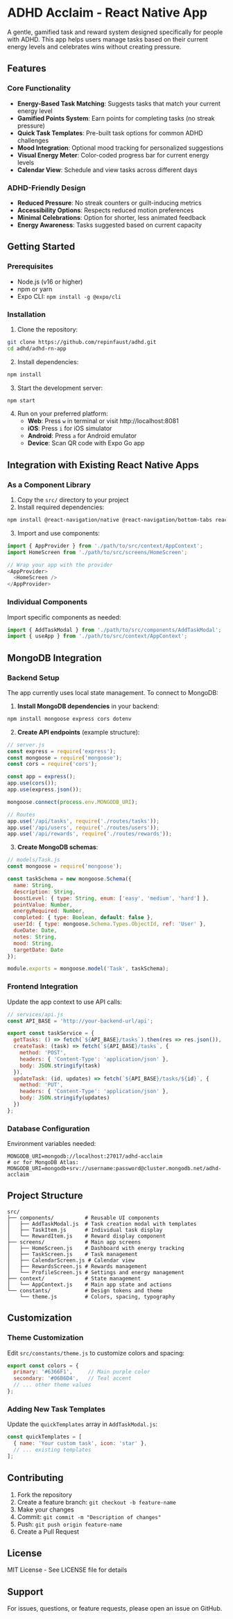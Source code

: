# ADHD Acclaim - React Native App

A gentle, gamified task and reward system designed specifically for people with ADHD. This app helps users manage tasks based on their current energy levels and celebrates wins without creating pressure.

## Features

### Core Functionality
- **Energy-Based Task Matching**: Suggests tasks that match your current energy level
- **Gamified Points System**: Earn points for completing tasks (no streak pressure)
- **Quick Task Templates**: Pre-built task options for common ADHD challenges
- **Mood Integration**: Optional mood tracking for personalized suggestions
- **Visual Energy Meter**: Color-coded progress bar for current energy levels
- **Calendar View**: Schedule and view tasks across different days

### ADHD-Friendly Design
- **Reduced Pressure**: No streak counters or guilt-inducing metrics
- **Accessibility Options**: Respects reduced motion preferences
- **Minimal Celebrations**: Option for shorter, less animated feedback
- **Energy Awareness**: Tasks suggested based on current capacity

## Getting Started

### Prerequisites
- Node.js (v16 or higher)
- npm or yarn
- Expo CLI: `npm install -g @expo/cli`

### Installation

1. Clone the repository:
```bash
git clone https://github.com/repinfaust/adhd.git
cd adhd/adhd-rn-app
```

2. Install dependencies:
```bash
npm install
```

3. Start the development server:
```bash
npm start
```

4. Run on your preferred platform:
   - **Web**: Press `w` in terminal or visit http://localhost:8081
   - **iOS**: Press `i` for iOS simulator
   - **Android**: Press `a` for Android emulator
   - **Device**: Scan QR code with Expo Go app

## Integration with Existing React Native Apps

### As a Component Library

1. Copy the `src/` directory to your project
2. Install required dependencies:
```bash
npm install @react-navigation/native @react-navigation/bottom-tabs react-native-modal @expo/vector-icons
```

3. Import and use components:
```javascript
import { AppProvider } from './path/to/src/context/AppContext';
import HomeScreen from './path/to/src/screens/HomeScreen';

// Wrap your app with the provider
<AppProvider>
  <HomeScreen />
</AppProvider>
```

### Individual Components

Import specific components as needed:
```javascript
import { AddTaskModal } from './path/to/src/components/AddTaskModal';
import { useApp } from './path/to/src/context/AppContext';
```

## MongoDB Integration

### Backend Setup

The app currently uses local state management. To connect to MongoDB:

1. **Install MongoDB dependencies** in your backend:
```bash
npm install mongoose express cors dotenv
```

2. **Create API endpoints** (example structure):
```javascript
// server.js
const express = require('express');
const mongoose = require('mongoose');
const cors = require('cors');

const app = express();
app.use(cors());
app.use(express.json());

mongoose.connect(process.env.MONGODB_URI);

// Routes
app.use('/api/tasks', require('./routes/tasks'));
app.use('/api/users', require('./routes/users'));
app.use('/api/rewards', require('./routes/rewards'));
```

3. **Create MongoDB schemas**:
```javascript
// models/Task.js
const mongoose = require('mongoose');

const taskSchema = new mongoose.Schema({
  name: String,
  description: String,
  boostLevel: { type: String, enum: ['easy', 'medium', 'hard'] },
  pointValue: Number,
  energyRequired: Number,
  completed: { type: Boolean, default: false },
  userId: { type: mongoose.Schema.Types.ObjectId, ref: 'User' },
  dueDate: Date,
  notes: String,
  mood: String,
  targetDate: Date
});

module.exports = mongoose.model('Task', taskSchema);
```

### Frontend Integration

Update the app context to use API calls:

```javascript
// services/api.js
const API_BASE = 'http://your-backend-url/api';

export const taskService = {
  getTasks: () => fetch(`${API_BASE}/tasks`).then(res => res.json()),
  createTask: (task) => fetch(`${API_BASE}/tasks`, {
    method: 'POST',
    headers: { 'Content-Type': 'application/json' },
    body: JSON.stringify(task)
  }),
  updateTask: (id, updates) => fetch(`${API_BASE}/tasks/${id}`, {
    method: 'PUT',
    headers: { 'Content-Type': 'application/json' },
    body: JSON.stringify(updates)
  })
};
```

### Database Configuration

Environment variables needed:
```env
MONGODB_URI=mongodb://localhost:27017/adhd-acclaim
# or for MongoDB Atlas:
MONGODB_URI=mongodb+srv://username:password@cluster.mongodb.net/adhd-acclaim
```

## Project Structure

```
src/
├── components/          # Reusable UI components
│   ├── AddTaskModal.js  # Task creation modal with templates
│   ├── TaskItem.js      # Individual task display
│   └── RewardItem.js    # Reward display component
├── screens/             # Main app screens
│   ├── HomeScreen.js    # Dashboard with energy tracking
│   ├── TaskScreen.js    # Task management
│   ├── CalendarScreen.js # Calendar view
│   ├── RewardsScreen.js # Rewards management
│   └── ProfileScreen.js # Settings and energy management
├── context/             # State management
│   └── AppContext.js    # Main app state and actions
└── constants/           # Design tokens and theme
    └── theme.js         # Colors, spacing, typography
```

## Customization

### Theme Customization
Edit `src/constants/theme.js` to customize colors and spacing:
```javascript
export const colors = {
  primary: '#6366F1',     // Main purple color
  secondary: '#06B6D4',   // Teal accent
  // ... other theme values
};
```

### Adding New Task Templates
Update the `quickTemplates` array in `AddTaskModal.js`:
```javascript
const quickTemplates = [
  { name: 'Your custom task', icon: 'star' },
  // ... existing templates
];
```

## Contributing

1. Fork the repository
2. Create a feature branch: `git checkout -b feature-name`
3. Make your changes
4. Commit: `git commit -m "Description of changes"`
5. Push: `git push origin feature-name`
6. Create a Pull Request

## License

MIT License - See LICENSE file for details

## Support

For issues, questions, or feature requests, please open an issue on GitHub.